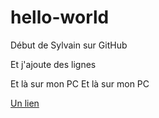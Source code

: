 # hello-world
Début de Sylvain sur GitHub

Et j'ajoute des lignes

Et là sur mon PC
Et là sur mon PC

[Un lien](test.html)

